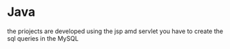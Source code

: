 # Java
the priojects are developed using the jsp amd servlet 
you have to create the sql queries in the MySQL
